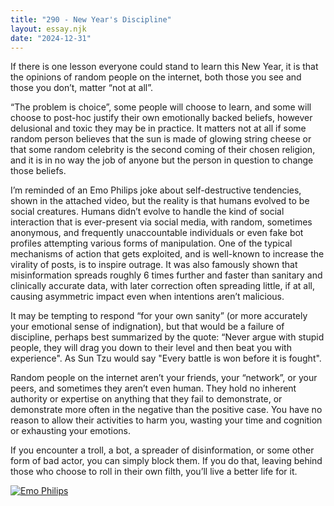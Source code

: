 ```yaml
---
title: "290 - New Year's Discipline"
layout: essay.njk
date: "2024-12-31"
---
```


If there is one lesson everyone could stand to learn this New Year, it is that the opinions of random people on the internet, both those you see and those you don’t, matter “not at all”.

“The problem is choice”, some people will choose to learn, and some will choose to post-hoc justify their own emotionally backed beliefs, however delusional and toxic they may be in practice. It matters not at all if some random person believes that the sun is made of glowing string cheese or that some random celebrity is the second coming of their chosen religion, and it is in no way the job of anyone but the person in question to change those beliefs.

I’m reminded of an Emo Philips joke about self-destructive tendencies, shown in the attached video, but the reality is that humans evolved to be social creatures. Humans didn’t evolve to handle the kind of social interaction that is ever-present via social media, with random, sometimes anonymous, and frequently unaccountable individuals or even fake bot profiles attempting various forms of manipulation. One of the typical mechanisms of action that gets exploited, and is well-known to increase the virality of posts, is to inspire outrage. It was also famously shown that misinformation spreads roughly 6 times further and faster than sanitary and clinically accurate data, with later correction often spreading little, if at all, causing asymmetric impact even when intentions aren’t malicious.

It may be tempting to respond “for your own sanity” (or more accurately your emotional sense of indignation), but that would be a failure of discipline, perhaps best summarized by the quote: “Never argue with stupid people, they will drag you down to their level and then beat you with experience". As Sun Tzu would say "Every battle is won before it is fought".

Random people on the internet aren’t your friends, your “network”, or your peers, and sometimes they aren’t even human. They hold no inherent authority or expertise on anything that they fail to demonstrate, or demonstrate more often in the negative than the positive case. You have no reason to allow their activities to harm you, wasting your time and cognition or exhausting your emotions.

If you encounter a troll, a bot, a spreader of disinformation, or some other form of bad actor, you can simply block them. If you do that, leaving behind those who choose to roll in their own filth, you’ll live a better life for it.

[![Emo Philips](https://img.youtube.com/vi/d4hRBcqB-_8/hqdefault.jpg)](https://youtu.be/d4hRBcqB-_8?t=259)